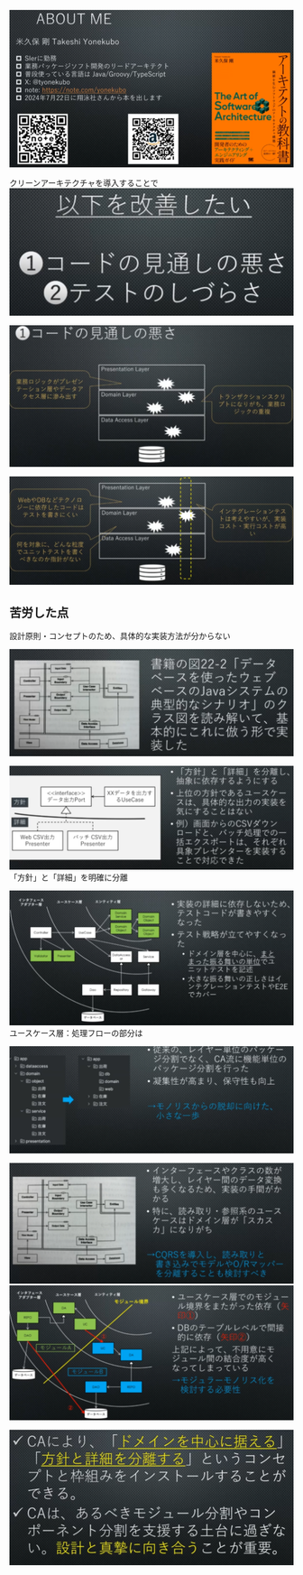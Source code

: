 
![](images/image_20240522041057.png)

クリーンアーキテクチャを導入することで
![](images/image_20240522041224.png)

![](images/image_20240522041237.png)

![](images/image_20240522041305.png)

## 苦労した点

設計原則・コンセプトのため、具体的な実装方法が分からない

![](images/image_20240522041412.png)

![](images/image_20240522041451.png)
「方針」と「詳細」を明確に分離

![](images/image_20240522041614.png)
ユースケース層：処理フローの部分は

![](images/image_20240522041708.png)

![](images/image_20240522041757.png)
![](images/image_20240522041850.png)

![](images/image_20240522042003.png)